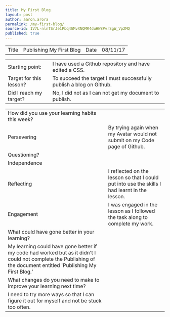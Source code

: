 ```yaml
---
title: My First Blog
layout: post
author: aaron.arora
permalink: /my-first-blog/
source-id: 1V7L-nlnTSrJe1Pbq4GMvXNQMR4duHW8PvrSgW_Vp2MQ
published: true
---
```

<table>
  <tr>
    <td>Title</td>
    <td>Publishing My First Blog</td>
    <td>Date</td>
    <td>08/11/17</td>
  </tr>
</table>


<table>
  <tr>
    <td>Starting point:</td>
    <td>I have used  a Github repository and have edited a CSS.</td>
  </tr>
  <tr>
    <td>Target for this lesson?</td>
    <td>To succeed the target I must successfully publish a blog on Github.</td>
  </tr>
  <tr>
    <td>Did I reach my target? </td>
    <td>No, I did not as I can not get my document to publish.</td>
  </tr>
</table>


<table>
  <tr>
    <td>How did you use your learning habits this week?</td>
    <td></td>
  </tr>
  <tr>
    <td>Persevering</td>
    <td>By trying again when my Avatar would not submit on my Code page of Github.</td>
  </tr>
  <tr>
    <td>Questioning?</td>
    <td></td>
  </tr>
  <tr>
    <td>Independence</td>
    <td></td>
  </tr>
  <tr>
    <td>Reflecting</td>
    <td>I reflected on the lesson so that I could put into use the skills I had learnt in the lesson.</td>
  </tr>
  <tr>
    <td>Engagement</td>
    <td>I was engaged in the lesson as I followed the task along to complete my work. </td>
  </tr>
  <tr>
    <td>What could have gone better in your learning?</td>
    <td></td>
  </tr>
  <tr>
    <td>My learning could have gone better if my code had worked but as it didn't I could not complete the Publishing of the document entitled 'Publishing My First Blog.’</td>
    <td></td>
  </tr>
  <tr>
    <td>What changes do you need to make to improve your learning next time?</td>
    <td></td>
  </tr>
  <tr>
    <td>I need to try more ways so that I can figure it out for myself and not be stuck too often.</td>
    <td></td>
  </tr>
</table>



